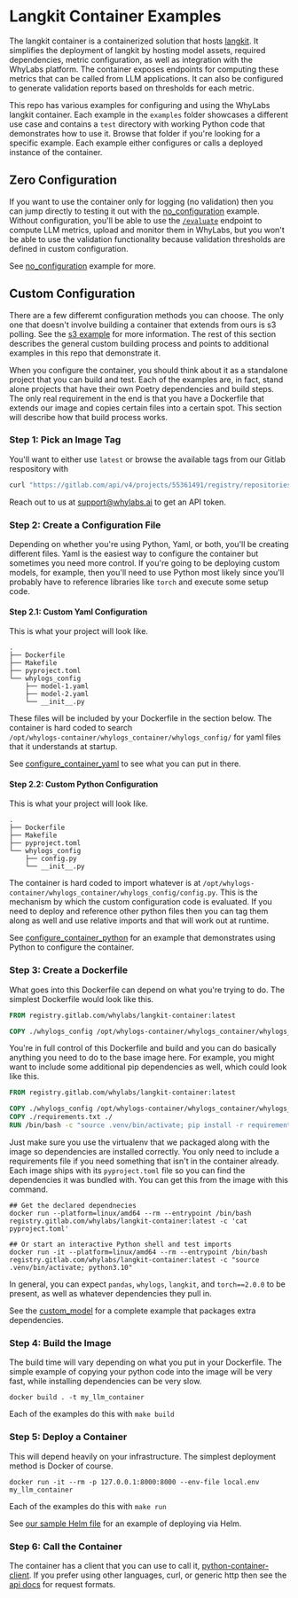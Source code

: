 # Langkit Container Examples

The langkit container is a containerized solution that hosts [langkit](https://github.com/whylabs/langkit). It simplifies the deployment of
langkit by hosting model assets, required dependencies, metric configuration, as well as integration with the WhyLabs platform. The
container exposes endpoints for computing these metrics that can be called from LLM applications. It can also be configured to generate
validation reports based on thresholds for each metric.

This repo has various examples for configuring and using the WhyLabs langkit container. Each example in the `examples` folder showcases a
different use case and contains a `test` directory with working Python code that demonstrates how to use it. Browse that folder if you're
looking for a specific example. Each example either configures or calls a deployed instance of the container.

## Zero Configuration

If you want to use the container only for logging (no validation) then you can jump directly to testing it out with the
[no_configuration][no_config] example. Without configuration, you'll be able to use the [`/evaluate`][api_docs_evaluate] endpoint to
compute LLM metrics, upload and monitor them in WhyLabs, but you won't be able to use the validation functionality because validation
thresholds are defined in custom configuration.

See [no_configuration][no_config] example for more.

## Custom Configuration

There are a few differemt configuration methods you can choose. The only one that doesn't involve building a container that extends from
ours is s3 polling. See the [s3 example][s3_config] for more information. The rest of this section describes the general custom building
process and points to additional examples in this repo that demonstrate it.

When you configure the container, you should think about it as a standalone project that you can build and test. Each of the examples are,
in fact, stand alone projects that have their own Poetry dependencies and build steps. The only real requirement in the end is that you have
a Dockerfile that extends our image and copies certain files into a certain spot. This section will describe how that build process works.

### Step 1: Pick an Image Tag

You'll want to either use `latest` or browse the available tags from our Gitlab respository with

```bash
curl "https://gitlab.com/api/v4/projects/55361491/registry/repositories/6125233/tags" --header "PRIVATE-TOKEN: <api token>"
```

Reach out to us at support@whylabs.ai to get an API token.

### Step 2: Create a Configuration File

Depending on whether you're using Python, Yaml, or both, you'll be creating different files. Yaml is the easiest way to configure the
container but sometimes you need more control. If you're going to be deploying custom models, for example, then you'll need to use Python
most likely since you'll probably have to reference libraries like `torch` and execute some setup code.

#### Step 2.1: Custom Yaml Configuration

This is what your project will look like.

```
.
├── Dockerfile
├── Makefile
├── pyproject.toml
└── whylogs_config
    ├── model-1.yaml
    ├── model-2.yaml
    └── __init__.py
```

These files will be included by your Dockerfile in the section below. The container is hard coded to search  
`/opt/whylogs-container/whylogs_container/whylogs_config/` for yaml files that it understands at startup.

See [configure_container_yaml][configure_container_yaml] to see what you can put in there.

#### Step 2.2: Custom Python Configuration

This is what your project will look like.

```
.
├── Dockerfile
├── Makefile
├── pyproject.toml
└── whylogs_config
    ├── config.py
    └── __init__.py
```

The container is hard coded to import whatever is at `/opt/whylogs-container/whylogs_container/whylogs_config/config.py`. This is the
mechanism by which the custom configuration code is evaluated. If you need to deploy and reference other python files then you can tag them
along as well and use relative imports and that will work out at runtime.

See [configure_container_python][configure_container_python] for an example that demonstrates using Python to configure the container.

### Step 3: Create a Dockerfile

What goes into this Dockerfile can depend on what you're trying to do. The simplest Dockerfile would look like this.

```Dockerfile
FROM registry.gitlab.com/whylabs/langkit-container:latest

COPY ./whylogs_config /opt/whylogs-container/whylogs_container/whylogs_config/
```

You're in full control of this Dockerfile and build and you can do basically anything you need to do to the base image here. For example,
you might want to include some additional pip dependencies as well, which could look like this.

```Dockerfile
FROM registry.gitlab.com/whylabs/langkit-container:latest

COPY ./whylogs_config /opt/whylogs-container/whylogs_container/whylogs_config/
COPY ./requirements.txt ./
RUN /bin/bash -c "source .venv/bin/activate; pip install -r requirements.txt"
```

Just make sure you use the virtualenv that we packaged along with the image so dependencies are installed correctly. You only need to
include a requirements file if you need something that isn't in the container already. Each image ships with its `pyproject.toml` file so
you can find the dependencies it was bundled with. You can get this from the image with this command.

```
## Get the declared dependnecies
docker run --platform=linux/amd64 --rm --entrypoint /bin/bash registry.gitlab.com/whylabs/langkit-container:latest -c 'cat pyproject.toml'

## Or start an interactive Python shell and test imports
docker run -it --platform=linux/amd64 --rm --entrypoint /bin/bash registry.gitlab.com/whylabs/langkit-container:latest -c "source .venv/bin/activate; python3.10"
```

In general, you can expect `pandas`, `whylogs`, `langkit`, and `torch==2.0.0` to be present, as well as whatever dependencies
they pull in.

See the [custom_model][custom_model] for a complete example that packages extra dependencies.

### Step 4: Build the Image

The build time will vary depending on what you put in your Dockerfile. The simple example of copying your python code into the image will be
very fast, while installing dependencies can be very slow.

```
docker build . -t my_llm_container
```

Each of the examples do this with `make build`

### Step 5: Deploy a Container

This will depend heavily on your infrastructure. The simplest deployment method is Docker of course.

```
docker run -it --rm -p 127.0.0.1:8000:8000 --env-file local.env my_llm_container
```

Each of the examples do this with `make run`

See [our sample Helm file][helm_llm_file] for an example of deploying via Helm.

### Step 6: Call the Container

The container has a client that you can use to call it, [python-container-client][python-container-client]. If you prefer using other
languages, curl, or generic http then see the [api docs][api_docs] for request formats.

<!-- Links -->

[configure_container_python]: https://github.com/whylabs/langkit-container-examples/tree/master/examples/configure_container_python
[configure_container_yaml]: https://github.com/whylabs/langkit-container-examples/tree/master/examples/configure_container_yaml
[custom_model]: https://github.com/whylabs/langkit-container-examples/tree/master/examples/custom_model
[no_config]: https://github.com/whylabs/langkit-container-examples/tree/master/examples/no_configuration
[s3_config]: https://github.com/whylabs/langkit-container-examples/tree/master/examples/s3_configuration
[api_docs]: https://whylabs.github.io/whylogs-container-python-docs/whylogs-container-python.html
[api_docs_evaluate]: https://whylabs.github.io/whylogs-container-python-docs/whylogs-container-python.html#operation/evaluate
[python-container-client]: https://pypi.org/project/whylogs-container-client/
[helm_repo]: https://github.com/whylabs/charts
[helm_llm_file]: https://github.com/whylabs/charts/tree/mainline/charts/langkit
